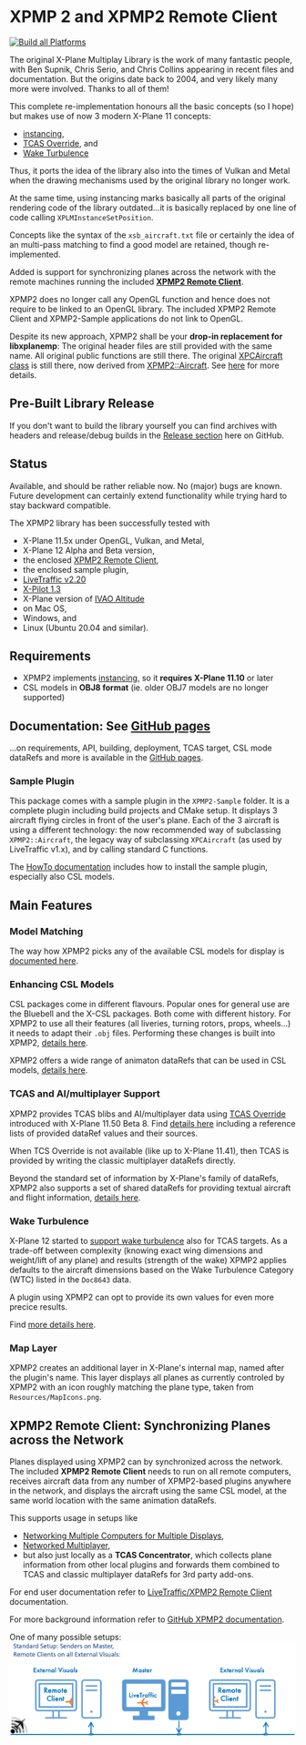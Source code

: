 XPMP 2 and XPMP2 Remote Client
=========

[![Build all Platforms](https://github.com/TwinFan/XPMP2/actions/workflows/build.yml/badge.svg)](https://github.com/TwinFan/XPMP2/actions/workflows/build.yml)

The original X-Plane Multiplay Library is the work of many fantastic people,
with Ben Supnik, Chris Serio, and Chris Collins appearing in recent files and documentation.
But the origins date back to 2004, and very likely many more were involved. Thanks to all of them!

This complete re-implementation honours all the basic concepts (so I hope)
but makes use of now 3 modern X-Plane 11 concepts:
- [instancing](https://developer.x-plane.com/sdk/XPLMInstance/),
- [TCAS Override](https://developer.x-plane.com/article/overriding-tcas-and-providing-traffic-information/), and
- [Wake Turbulence](https://developer.x-plane.com/2022/02/wake-turbulence/)

Thus, it ports the idea of the library also into the times of Vulkan and Metal
when the drawing mechanisms used by the original library no longer work.

At the same time, using instancing marks basically all parts of the original rendering code
of the library outdated...it is basically replaced by one line of code calling
`XPLMInstanceSetPosition`.

Concepts like the syntax of the `xsb_aircraft.txt` file or certainly the idea of an
multi-pass matching to find a good model are retained, though re-implemented.

Added is support for synchronizing planes across the network with the remote
machines running the included [**XPMP2 Remote Client**](#XPMP2-Remote-Client-Synchronizing-Planes-across-the-Network).

XPMP2 does no longer call any OpenGL function and hence does not require
to be linked to an OpenGL library. The included XPMP2 Remote Client and
XPMP2-Sample applications do not link to OpenGL.

Despite its new approach, XPMP2 shall be your **drop-in replacement for libxplanemp**:
The original header files are still provided with the same name.
All original public functions are still there.
The original [XPCAircraft class](https://twinfan.github.io/XPMP2/html/classXPCAircraft.html)
is still there, now derived from [XPMP2::Aircraft](https://twinfan.github.io/XPMP2/html/classXPMP2_1_1Aircraft.html).
See [here](https://twinfan.github.io/XPMP2/BackwardsCompatibility.html) for more details.

## Pre-Built Library Release ##

If you don't want to build the library yourself you can find archives with
headers and release/debug builds in the
[Release section](https://github.com/TwinFan/XPMP2/releases)
here on GitHub.

## Status ##

Available, and should be rather reliable now. No (major) bugs are known.
Future development can certainly extend functionality while trying hard
to stay backward compatible.

The XPMP2 library has been successfully tested with
- X-Plane 11.5x under OpenGL, Vulkan, and Metal,
- X-Plane 12 Alpha and Beta version,
- the enclosed [XPMP2 Remote Client](#XPMP2-Remote-Client-Synchronizing-Planes-across-the-Network),
- the enclosed sample plugin,
- [LiveTraffic v2.20](https://forums.x-plane.org/index.php?/files/file/49749-livetraffic/)
- [X-Pilot 1.3](http://xpilot-project.org/)
- X-Plane version of [IVAO Altitude](https://www.ivao.aero/softdev/beta/altitudebeta.asp)
- on Mac OS,
- Windows, and
- Linux (Ubuntu 20.04 and similar).

## Requirements ##

- XPMP2 implements [instancing](https://developer.x-plane.com/sdk/XPLMInstance/),
  so it **requires X-Plane 11.10** or later
- CSL models in **OBJ8 format** (ie. older OBJ7 models are no longer supported)

## Documentation: See [GitHub pages](https://twinfan.github.io/XPMP2/) ##

...on requirements, API, building, deployment, TCAS target, CSL mode dataRefs
and more is available in the
[GitHub pages](https://twinfan.github.io/XPMP2/).

### Sample Plugin ###

This package comes with a sample plugin in the `XPMP2-Sample` folder. It is a complete
plugin including build projects and CMake setup. It displays 3 aircraft flying circles
in front of the user's plane. Each of the 3 aircraft is using a different technology:
the now recommended way of subclassing `XPMP2::Aircraft`, the legacy way
of subclassing `XPCAircraft` (as used by LiveTraffic v1.x), and by calling
standard C functions.

The [HowTo documentation](https://twinfan.github.io/XPMP2/HowTo.html#sample-plugin)
includes how to install the sample plugin, especially also CSL models.

## Main Features ##

### Model Matching ###

The way how XPMP2 picks any of the available CSL models for display
is [documented here](https://twinfan.github.io/XPMP2/Matching.html).

### Enhancing CSL Models ###

CSL packages come in different flavours. Popular ones for general use are
the Bluebell and the X-CSL packages. Both come with different history.
For XPMP2 to use all their features (all liveries, turning rotors, props, wheels...)
it needs to adapt their `.obj` files. Performing these changes is built into XPMP2,
[details here](https://twinfan.github.io/XPMP2/CopyingObjFiles.html).

XPMP2 offers a wide range of animaton dataRefs that can be used in CSL models,
[details here](https://twinfan.github.io/XPMP2/CSLdataRefs.html).

### TCAS and AI/multiplayer Support ###

XPMP2 provides TCAS blibs and AI/multiplayer data using
[TCAS Override](https://developer.x-plane.com/article/overriding-tcas-and-providing-traffic-information/)
introduced with X-Plane 11.50 Beta 8. Find
[details here](https://twinfan.github.io/XPMP2/TCAS.html)
including a reference lists of provided dataRef values and their sources.

When TCS Override is not available (like up to X-Plane 11.41),
then TCAS is provided by writing the classic multiplayer dataRefs directly.

Beyond the standard set of information by X-Plane's family of dataRefs,
XPMP2 also supports a set of shared dataRefs for providing
textual aircraft and flight information,
[details here](https://twinfan.github.io/XPMP2/SharedDataRefs.html).

### Wake Turbulence ###

X-Plane 12 started to
[support wake turbulence](https://developer.x-plane.com/2022/02/wake-turbulence/)
also for TCAS targets. As a trade-off between complexity (knowing exact
wing dimensions and weight/lift of any plane) and results (strength of the wake)
XPMP2 applies defaults to the aircraft dimensions based on the
Wake Turbulence Category (WTC) listed in the `Doc8643` data.

A plugin using XPMP2 can opt to provide its own values for even more
precice results.

Find [more details here](https://twinfan.github.io/XPMP2/Wake.html).

### Map Layer ###

XPMP2 creates an additional layer in X-Plane's internal map, named after the
plugin's name. This layer displays all planes as currently controled by XPMP2
with an icon roughly matching the plane type, taken from `Resources/MapIcons.png`.

## XPMP2 Remote Client: Synchronizing Planes across the Network ##

Planes displayed using XPMP2 can by synchronized across the network.
The included **XPMP2 Remote Client** needs to run on all remote computers,
receives aircraft data from any number of XPMP2-based plugins anywhere
in the network, and displays the aircraft using the same CSL model,
at the same world location with the same animation dataRefs.

This supports usage in setups like
- [Networking Multiple Computers for Multiple Displays](https://x-plane.com/manuals/desktop/#networkingmultiplecomputersformultipledisplays),
- [Networked Multiplayer](https://x-plane.com/manuals/desktop/#networkedmultiplayer),
- but also just locally as a **TCAS Concentrator**, which collects plane
  information from other local plugins and forwards them combined to TCAS
  and classic multiplayer dataRefs for 3rd party add-ons.

For end user documentation refer to
[LiveTraffic/XPMP2 Remote Client](https://twinfan.gitbook.io/livetraffic/setup/installation/xpmp2-remote-client)
documentation.

For more background information refer to
[GitHub XPMP2 documentation](https://twinfan.github.io/XPMP2/Remote.html).

One of many possible setups:
![XPMP2 in a Standard Networked Setup](docs/pic/XPMP2_Remote_Standard.png)
